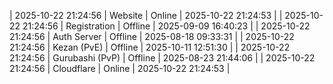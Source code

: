 | 2025-10-22 21:24:56 | Website | Online | 2025-10-22 21:24:53 |
| 2025-10-22 21:24:56 | Registration | Offline | 2025-09-09 16:40:23 |
| 2025-10-22 21:24:56 | Auth Server | Offline | 2025-08-18 09:33:31 |
| 2025-10-22 21:24:56 | Kezan (PvE) | Offline | 2025-10-11 12:51:30 |
| 2025-10-22 21:24:56 | Gurubashi (PvP) | Offline | 2025-08-23 21:44:06 |
| 2025-10-22 21:24:56 | Cloudflare | Online | 2025-10-22 21:24:53 |

